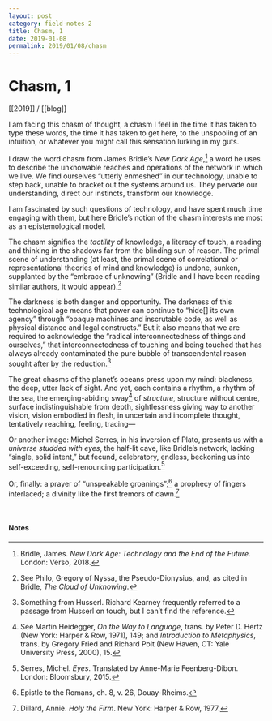 ```yaml
---
layout: post
category: field-notes-2
title: Chasm, 1
date: 2019-01-08
permalink: 2019/01/08/chasm
---
```


# Chasm, 1

[[2019]] / [[blog]]

I am facing this chasm of thought, a chasm I feel in the time it has taken to type these words, the time it has taken to get here, to the unspooling of an intuition, or whatever you might call this sensation lurking in my guts.

I draw the word chasm from James Bridle’s *New Dark Age*,[^1] a word he uses to describe the unknowable reaches and operations of the network in which we live. We find ourselves “utterly enmeshed” in our technology, unable to step back, unable to bracket out the systems around us. They pervade our understanding, direct our instincts, transform our knowledge.

I am fascinated by such questions of technology, and have spent much time engaging with them, but here Bridle’s notion of the chasm interests me most as an epistemological model.

The chasm signifies the *tactility* of knowledge, a literacy of touch, a reading and thinking in the shadows far from the blinding sun of reason. The primal scene of understanding (at least, the primal scene of correlational or representational theories of mind and knowledge) is undone, sunken, supplanted by the “embrace of unknowing” (Bridle and I have been reading similar authors, it would appear).[^2]

The darkness is both danger and opportunity. The darkness of this technological age means that power can continue to “hide[] its own agency” through “opaque machines and inscrutable code, as well as physical distance and legal constructs.” But it also means that we are required to acknowledge the “radical interconnectedness of things and ourselves,” that interconnectedness of touching and being touched that has always already contaminated the pure bubble of transcendental reason sought after by the reduction.[^3]

The great chasms of the planet’s oceans press upon my mind: blackness, the deep, utter lack of sight. And yet, each contains a rhythm, a rhythm of the sea, the emerging-abiding sway[^4] of *structure*, structure without centre, surface indistinguishable from depth, sightlessness giving way to another vision, vision embodied in flesh, in uncertain and incomplete thought, tentatively reaching, feeling, tracing—

Or another image: Michel Serres, in his inversion of Plato, presents us with a *universe studded with eyes*, the half-lit cave, like Bridle’s network, lacking “single, solid intent,” but fecund, celebratory, endless, beckoning us into self-exceeding, self-renouncing participation.[^5]

Or, finally: a prayer of “unspeakable groanings”;[^6] a prophecy of fingers interlaced; a divinity like the first tremors of dawn.[^7]

<br>

#### Notes

[^1]: Bridle, James. *New Dark Age: Technology and the End of the Future*. London: Verso, 2018.

[^2]: See Philo, Gregory of Nyssa, the Pseudo-Dionysius, and, as cited in Bridle, *The Cloud of Unknowing*.

[^3]: Something from Husserl. Richard Kearney frequently referred to a passage from Husserl on touch, but I can’t find the reference.

[^4]: See Martin Heidegger, *On the Way to Language*, trans. by Peter D. Hertz (New York: Harper & Row, 1971), 149; and *Introduction to Metaphysics*, trans. by Gregory Fried and Richard Polt (New Haven, CT: Yale University Press, 2000), 15.

[^5]: Serres, Michel. *Eyes*. Translated by Anne-Marie Feenberg-Dibon. London: Bloomsbury, 2015.

[^6]: Epistle to the Romans, ch. 8, v. 26, Douay-Rheims.

[^7]: Dillard, Annie. *Holy the Firm*. New York: Harper & Row, 1977.
